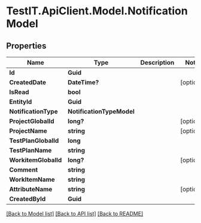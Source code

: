 # TestIT.ApiClient.Model.NotificationModel

## Properties

Name | Type | Description | Notes
------------ | ------------- | ------------- | -------------
**Id** | **Guid** |  | 
**CreatedDate** | **DateTime?** |  | [optional] 
**IsRead** | **bool** |  | 
**EntityId** | **Guid** |  | 
**NotificationType** | **NotificationTypeModel** |  | 
**ProjectGlobalId** | **long?** |  | [optional] 
**ProjectName** | **string** |  | [optional] 
**TestPlanGlobalId** | **long** |  | 
**TestPlanName** | **string** |  | 
**WorkitemGlobalId** | **long?** |  | [optional] 
**Comment** | **string** |  | 
**WorkItemName** | **string** |  | 
**AttributeName** | **string** |  | [optional] 
**CreatedById** | **Guid** |  | 

[[Back to Model list]](../README.md#documentation-for-models) [[Back to API list]](../README.md#documentation-for-api-endpoints) [[Back to README]](../README.md)


